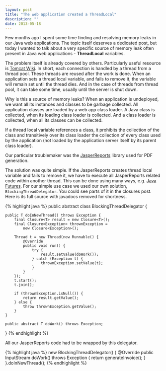 ```yaml
---
layout: post
title: "The web application created a ThreadLocal"
description: ""
date: 2013-05-18
---
```


Few months ago I spent some time finding and resolving
memory leaks in our Java web applications. The topic itself
deserves a dedicated post, but today I wanted to talk about
a very specific source of memory leak often present in Java
web applications - **ThreadLocal** variables.

The problem itself is already covered by others. Particularly
useful resource is [Tomcat Wiki](http://wiki.apache.org/tomcat/MemoryLeakProtection).
In short, each connection is handled by a thread from a
thread pool. These threads are reused after the work
is done. When an application sets a thread local
variable, and fails to remove it, the variable will
remain set until the thread dies. And in the case of
threads from thread pool, it can take some time,
usually until the server is shut down.

Why is this a source of memory leaks? When an application
is undeployed, we want all its instances and classes to be
garbage collected. All application classes are loaded
by a web app class loader. A Java class is collected, when
its loading class loader is collected. And a class loader is
collected, when all its classes can be collected.

If a thread local variable references a class, it prohibits
the collection of the class and transitively over its class
loader the collection of every class used by the application
(not loaded by the application server itself by its
parent class loader).

Our particular troublemaker was the [JasperReports](http://community.jaspersoft.com/project/jasperreports-library) library
used for PDF generation.

The solution was quite simple. If the JasperReports creates
thread local variable and fails to remove it, we have
to execute all JasperReports related code within another
thread. This can be done using many ways, e.g. [Java Futures](http://docs.oracle.com/javase/6/docs/api/java/util/concurrent/Future.html).
For our simple use case we used our own solution, `BlockingThreadDelegator`. You could see parts of it in the closures post.
Here is its full source with javadocs removed for
shortness.

{% highlight java %}
public abstract class BlockingThreadDelegator<T> {

    public T doInNewThread() throws Exception {
        final Closure<T> result = new Closure<T>();
        final Closure<Exception> thrownException =
            new Closure<Exception>();

        Thread t = new Thread(new Runnable() {
            @Override
            public void run() {
                try {
                    result.setValue(doWork());
                } catch (Exception t) {
                    thrownException.setValue(t);
                }
            }
        });
        t.start();
        t.join();

        if (thrownException.isNull()) {
            return result.getValue();
        } else {
            throw thrownException.getValue();
        }
    }

    public abstract T doWork() throws Exception;
}
{% endhighlight %}

All our JasperReports code had to be wrapped by
this delegator.

{% highlight java %}
    new BlockingThreadDelegator<InputStream>() {
        @Override
        public InputStream doWork() throws Exception {
            return generateInvoice();
        }
    }.doInNewThread();
{% endhighlight %}
